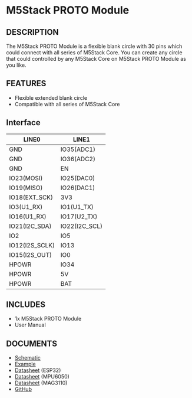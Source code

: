 # M5Stack PROTO Module

## DESCRIPTION

The M5Stack PROTO Module is a flexible blank circle with 30 pins which could connect with all series of M5Stack Core. You can create any circle that could controlled by any M5Stack Core on M5Stack PROTO Module as you like.

## FEATURES

- Flexible extended blank circle
- Compatible with all series of M5Stack Core

## Interface
LINE0 | LINE1
-- | -- 
GND | IO35(ADC1) 
GND | IO36(ADC2)
GND | EN
IO23(MOSI) | IO25(DAC0)
IO19(MISO) | IO26(DAC1)
IO18(EXT_SCK) | 3V3
IO3(U1_RX) | IO1(U1_TX)
IO16(U1_RX) | IO17(U2_TX)
IO21(I2C_SDA) | IO22(I2C_SCL)
IO2 | IO5
IO12(I2S_SCLK) | IO13
IO15(I2S_OUT) | IO0
HPOWR | IO34
HPOWR | 5V
HPOWR | BAT

## INCLUDES

- 1x M5Stack PROTO Module
- User Manual


## DOCUMENTS
- [Schematic](https://github.com/m5stack/esp32-cam-demo/blob/m5cam/M5CAM-ESP32-A1-POWER.pdf)
- [Example](https://github.com/m5stack/M5GO/tree/master/examples)
- [Datasheet](https://www.espressif.com/sites/default/files/documentation/esp32_datasheet_cn.pdf) (ESP32)
- [Datasheet](https://www.invensense.com/wp-content/uploads/2015/02/MPU-6000-Datasheet1.pdf) (MPU6050)
- [Datasheet](https://www.nxp.com/docs/en/data-sheet/MAG3110.pdf) (MAG3110)
- [GitHub](https://github.com/m5stack/M5GO)
